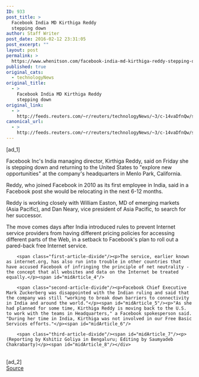 ```yaml
---
ID: 933
post_title: >
  Facebook India MD Kirthiga Reddy
  stepping down
author: Staff Writer
post_date: 2016-02-12 23:31:05
post_excerpt: ""
layout: post
permalink: >
  https://www.whenitson.com/facebook-india-md-kirthiga-reddy-stepping-down/
published: true
original_cats:
  - technologyNews
original_title:
  - >
    Facebook India MD Kirthiga Reddy
    stepping down
original_link:
  - >
    http://feeds.reuters.com/~r/reuters/technologyNews/~3/c-14vaDfnQw/story01.htm
canonical_url:
  - >
    http://feeds.reuters.com/~r/reuters/technologyNews/~3/c-14vaDfnQw/story01.htm
---
```

 [ad_1]
<br><div id="articleText">
<span id="midArticle_start"/>

<span class="focusParagraph" readability="7"><p><span class="articleLocatio&lt;/span&gt;n">Facebook Inc's India managing director, Kirthiga Reddy, said on Friday she is stepping down and returning to the United States to "explore new opportunities" at the company's headquarters in Menlo Park, California.</span></p></span><span id="midArticle_0"/><p>Reddy, who joined Facebook in 2010 as its first employee in India, said in a Facebook post she would be relocating in the next 6-12 months. </p><span id="midArticle_1"/><p>Reddy is working closely with William Easton, MD of emerging markets (Asia Pacific), and Dan Neary, vice president of Asia Pacific, to search for her successor.</p><span id="midArticle_2"/><p>The move comes days after India introduced rules to prevent Internet service providers from having different pricing policies for accessing different parts of the Web, in a setback to Facebook's plan to roll out a pared-back free Internet service.</p><span id="midArticle_3"/>
        
        <span class="first-article-divide"/><p>The service, earlier known as internet.org, has also run into trouble in other countries that have accused Facebook of infringing the principle of net neutrality - the concept that all websites and data on the Internet be treated equally.</p><span id="midArticle_4"/>
        
        <span class="second-article-divide"/><p>Facebook Chief Executive Mark Zuckerberg was disappointed with the Indian ruling and said that the company was still "working to break down barriers to connectivity in India and around the world."</p><span id="midArticle_5"/><p>"As she had planned for some time, Kirthiga Reddy is moving back to the U.S. to work with the teams in Headquarters," a Facebook spokesperson said. "During her time in India, Kirthiga was not involved in our Free Basic Services efforts."</p><span id="midArticle_6"/>
        
        <span class="third-article-divide"/><span id="midArticle_7"/><p> (Reporting by Kshitiz Goliya in Bengaluru; Editing by Saumyadeb Chakrabarty)</p><span id="midArticle_8"/></div>
<br>[ad_2]
<br><a href="http://feeds.reuters.com/~r/reuters/technologyNews/~3/c-14vaDfnQw/story01.htm">Source </a>